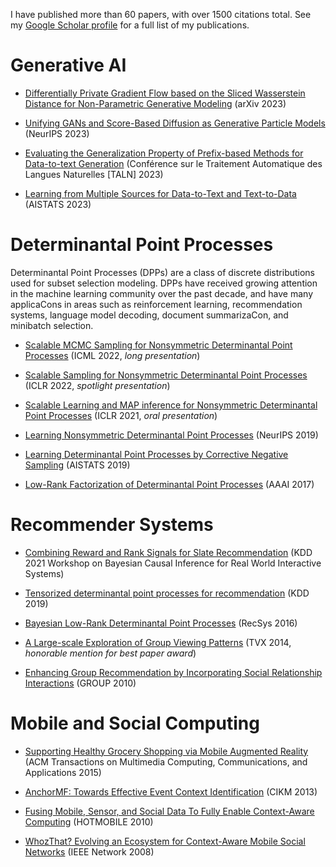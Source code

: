 I have published more than 60 papers, with over 1500 citations total. See my [Google Scholar profile](https://scholar.google.com/citations?hl=en&user=NX6eiWYAAAAJ) for a full list of my publications.

# Generative AI

- [Differentially Private Gradient Flow based on the Sliced Wasserstein Distance for Non-Parametric Generative Modeling](https://arxiv.org/abs/2312.08227) (arXiv 2023)

- [Unifying GANs and Score-Based Diffusion as Generative Particle Models](https://arxiv.org/abs/2305.16150) (NeurIPS 2023)

- [Evaluating the Generalization Property of Prefix-based Methods for Data-to-text Generation](https://hal.science/hal-04130205/) (Conférence sur le Traitement Automatique des Langues Naturelles [TALN] 2023)

- [Learning from Multiple Sources for Data-to-Text and Text-to-Data](https://arxiv.org/abs/2302.11269) (AISTATS 2023)

# Determinantal Point Processes

Determinantal Point Processes (DPPs) are a class of discrete distributions used for subset selection modeling. DPPs have received growing attention in the machine learning community over the past decade, and have many applicaCons in areas such as reinforcement learning, recommendation systems, language model decoding, document summarizaCon, and minibatch selection.

- [Scalable MCMC Sampling for Nonsymmetric Determinantal Point Processes](https://arxiv.org/abs/2207.00486) (ICML 2022, *long presentation*)

- [Scalable Sampling for Nonsymmetric Determinantal Point Processes](https://arxiv.org/abs/2201.08417) (ICLR 2022, *spotlight presentation*)

- [Scalable Learning and MAP inference for Nonsymmetric Determinantal Point Processes](https://arxiv.org/abs/2006.09862) (ICLR 2021, *oral presentation*)

- [Learning Nonsymmetric Determinantal Point Processes](https://arxiv.org/abs/1905.12962) (NeurIPS 2019)

- [Learning Determinantal Point Processes by Corrective Negative Sampling](https://arxiv.org/abs/1802.05649) (AISTATS 2019)

- [Low-Rank Factorization of Determinantal Point Processes](https://ojs.aaai.org/index.php/AAAI/article/view/10869) (AAAI 2017)

# Recommender Systems

- [Combining Reward and Rank Signals for Slate Recommendation](https://arxiv.org/abs/2107.12455) (KDD 2021 Workshop on Bayesian Causal Inference for Real World Interactive Systems)

- [Tensorized determinantal point processes for recommendation](https://cgartrel.github.io/papers/tensorized-DPPs.pdf) (KDD 2019)

- [Bayesian Low-Rank Determinantal Point Processes](https://cgartrel.github.io/papers/Bayesian-low-rank-DPPs.pdf) (RecSys 2016)

- [A Large-scale Exploration of Group Viewing Patterns](https://cgartrel.github.io/papers/group-viewing-patterns.pdf) (TVX 2014, *honorable mention for best paper award*)

- [Enhancing Group Recommendation by Incorporating Social Relationship Interactions](https://home.cs.colorado.edu/~rhan/Papers/Group2010_submitted-camera-ready.pdf) (GROUP 2010)

# Mobile and Social Computing

- [Supporting Healthy Grocery Shopping via Mobile Augmented Reality](https://cgartrel.github.io/papers/healthy-grocery-shopping.pdf) (ACM Transactions on Multimedia Computing, Communications, and Applications 2015)

- [AnchorMF: Towards Effective Event Context Identification](https://cgartrel.github.io/papers/AnchorMF.pdf) (CIKM 2013)

- [Fusing Mobile, Sensor, and Social Data To Fully Enable Context-Aware Computing](https://cgartrel.github.io/papers/beachHOTMOBILE10.pdf) (HOTMOBILE 2010)

- [WhozThat? Evolving an Ecosystem for Context-Aware Mobile Social Networks](https://home.cs.colorado.edu/~rhan/Papers/IEEE_Network_WhozThat_rhan2.pdf) (IEEE Network 2008)

